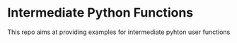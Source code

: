 # Intermediate Python Functions

This repo aims at providing examples for intermediate pyhton user functions
